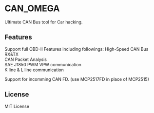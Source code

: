 # CAN_OMEGA  
Ultimate CAN Bus tool for Car hacking.  

## Features
Support full OBD-II Features including followings:
High-Speed CAN Bus RX&TX   
CAN Packet Analysis  
SAE J1850 PWM VPW communication  
K line & L line communication  

Support for incomming CAN FD. (use MCP2517FD in place of MCP2515)  

## License  
MIT License  